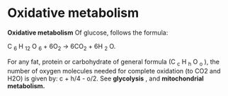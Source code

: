 ---
---
# Oxidative metabolism

**Oxidative metabolism** Of glucose, follows the formula:

C <sub>6</sub> H <sub>12</sub> O <sub>6</sub> + 6O<sub>2</sub> →
6CO<sub>2</sub> + 6H <sub>2</sub> O.

For any fat, protein or carbohydrate of general formula (C <sub>c</sub>
H <sub>h</sub> O <sub>o</sub> ), the number of oxygen molecules needed
for complete oxidation (to CO2 and H2O) is given by: c + h/4 - o/2. See
**glycolysis** , and **mitochondrial metabolism.**
